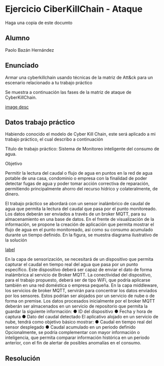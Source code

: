 # Ejercicio CiberKillChain - Ataque

Haga una copia de este documto

## Alumno

Paolo Bazán Hernández

## Enunciado

Armar una cyberkillchain usando técnicas de la matriz de Att&ck para un escenario relacionado a tu trabajo práctico

Se muestra a continuación las fases de la matriz de ataque de CyberKillChain.

[image desc](img/ckc1.png)


## Datos trabajo práctico

Habiendo conocido el modelo de Cyber Kill Chain, este será aplicado a mi trabajo práctico, el cual describo a continuación

Título de trabajo práctico: Sistema de Monitoreo inteligente del consumo de agua.

Objetivo

Permitir la lectura del caudal o flujo de agua en puntos en la red de agua potable de una
casa, condominio o empresa con la finalidad de poder detectar fugas de agua y poder tomar
acción correctiva de reparación, permitiendo principalmente ahorro del recurso hídrico y
colateralmente, de dinero.

El trabajo práctico se abordará con un sensor inalámbrico de caudal de agua que permita
la lectura del caudal que pasa por el punto monitoreado. Los datos deberán ser enviados a
través de un broker MQTT, para su almacenamiento en una base de datos. En el frente de
visualización de la información, se propone la creación de aplicación que permita mostrar el
flujo de agua en el punto monitoreado, así como su consumo acumulado durante un tiempo
definido. En la figura, se muestra diagrama ilustrativo de la solución

[label](PB_E1_Ciberkillchain_ataque.md)

En la capa de sensorización, se necesitará de un dispositivo que permita capturar el caudal
en tiempo real del agua que pasa por un punto específico. Este dispositivo deberá ser capaz
de enviar el dato de forma inalámbrica al servicio de Broker MQTT.
La conectividad del dispositivo, para el trabajo propuesto, deberá ser de tipo WiFi, que
podría aplicarse también en una red doméstica o empresa pequeña.
En la capa middleware, los servicios de broker MQTT, servirán para concentrar los datos
enviados por los sensores. Estos podrían ser alojados por un servicio de nube o de forma
on premise.
Los datos procesados inicialmente por el broker MQTT deberán ser almacenados en un
servicio de repositorio que permita la guardar la siguiente información:
● ID del dispositivo
● Fecha y hora de captura
● Dato del caudal detectado
El aplicativo alojado en un servicio de nube, tendrá como objetivo básico mostrar:
● Caudal en tiempo real del sensor desplegado
● Caudal acumulado en un periodo definido
Opcionalmente, se podría complementar con mayor información o inteligencia, que permita
comparar información histórica en un periodo anterior, con el fin de alertar de posibles
anomalías en el consumo.

## Resolución
